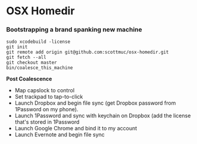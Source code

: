 # OSX Homedir

### Bootstrapping a brand spanking new machine

```
sudo xcodebuild -license
git init
git remote add origin git@github.com:scottmuc/osx-homedir.git
git fetch --all
git checkout master
bin/coalesce_this_machine
```

**Post Coalescence**

* Map capslock to control
* Set trackpad to tap-to-click
* Launch Dropbox and begin file sync (get Dropbox password from 1Password on  my phone).
* Launch 1Password and sync with keychain on Dropbox (add the license
  that's stored in 1Password
* Launch Google Chrome and bind it to my account
* Launch Evernote and begin file sync

